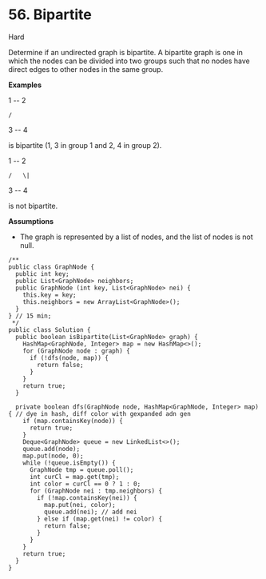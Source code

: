 # 56. Bipartite

Hard

Determine if an undirected graph is bipartite. A bipartite graph is one in which the nodes can be divided into two groups such that no nodes have direct edges to other nodes in the same group.

**Examples**

1  --   2

    /   

3  --   4

is bipartite \(1, 3 in group 1 and 2, 4 in group 2\).

1  --   2

    /   \|

3  --   4

is not bipartite.

**Assumptions**

* The graph is represented by a list of nodes, and the list of nodes is not null.

```text
/**
public class GraphNode {
  public int key;
  public List<GraphNode> neighbors;
  public GraphNode (int key, List<GraphNode> nei) {
    this.key = key;
    this.neighbors = new ArrayList<GraphNode>();
  }
} // 15 min;
 */
public class Solution {
  public boolean isBipartite(List<GraphNode> graph) {
    HashMap<GraphNode, Integer> map = new HashMap<>();
    for (GraphNode node : graph) {
      if (!dfs(node, map)) {
        return false;
      }
    }
    return true;
  }

  private boolean dfs(GraphNode node, HashMap<GraphNode, Integer> map) { // dye in hash, diff color with gexpanded adn gen
    if (map.containsKey(node)) {
      return true;
    }
    Deque<GraphNode> queue = new LinkedList<>();
    queue.add(node);
    map.put(node, 0);
    while (!queue.isEmpty()) {
      GraphNode tmp = queue.poll();
      int curCl = map.get(tmp);
      int color = curCl == 0 ? 1 : 0;
      for (GraphNode nei : tmp.neighbors) {
        if (!map.containsKey(nei)) {
          map.put(nei, color);
          queue.add(nei); // add nei
        } else if (map.get(nei) != color) {
          return false;
        }
      }
    }
    return true;
  }
}
```


